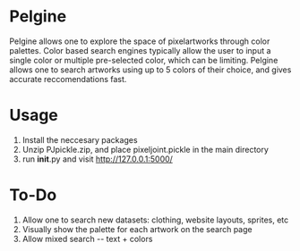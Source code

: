 # Pelgine

Pelgine allows one to explore the space of pixelartworks through color palettes. Color based search engines typically allow the user to input a single color or multiple pre-selected color, which can be limiting. Pelgine allows one to search artworks using up to 5 colors of their choice, and gives accurate reccomendations fast. 

# Usage

1. Install the neccesary packages
2. Unzip PJpickle.zip, and place pixeljoint.pickle in the main directory
3. run __init__.py and visit http://127.0.0.1:5000/

# To-Do 

1. Allow one to search new datasets: clothing, website layouts, sprites, etc
2. Visually show the palette for each artwork on the search page
3. Allow mixed search -- text + colors







